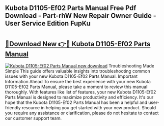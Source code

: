 ## Kubota D1105-Ef02 Parts Manual Free Pdf Download - Part-rhW New Repair Owner Guide - User Service Edition FupKu

# <h2><a href="http://bc86709.oget.top/?id=Kubota+D1105-Ef02+Parts+Manual">🔗Download New 👉🔴 Kubota D1105-Ef02 Parts Manual</a></h2>

[![Kubota D1105-Ef02 Parts Manual new download](https://i.imgur.com/5g1atiW.png)](http://bc86709.oget.top/?id=Kubota+D1105-Ef02+Parts+Manual)
Troubleshooting Made Simple This guide offers valuable insights into troubleshooting common issues with your new Kubota D1105-Ef02 Parts Manual. Important Information Ahead To ensure the best experience with your new Kubota D1105-Ef02 Parts Manual, please take a moment to review this manual thoroughly. With features like list of features, your new Kubota D1105-Ef02 Parts Manual is designed to maximize productivity and efficiency. It's our hope that the Kubota D1105-Ef02 Parts Manual has been a helpful and user-friendly resource in helping you get started with your new product. Should you require any assistance or clarification, please do not hesitate to contact our customer support team.
